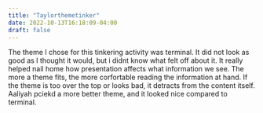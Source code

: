 ```yaml
---
title: "Taylorthemetinker"
date: 2022-10-13T16:18:09-04:00
draft: false
---
```


<html>
<body>
<p>The theme I chose for this tinkering activity was terminal. It did not look as good as I thought it would, but i didnt know what felt off about it. It really helped nail home how presentation affects what information we see. The more a theme fits, the more corfortable reading the information at hand. If the theme is too over the top or looks bad, it detracts from the content itself. Aaliyah pciekd a more better theme, and it looked nice compared to terminal. </p>
</body>
</html>
 